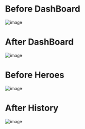 # Before DashBoard
![image](https://user-images.githubusercontent.com/55376165/151310872-76bdff78-cbde-4bb9-abc6-f763d39236ee.png)

# After DashBoard
![image](https://user-images.githubusercontent.com/55376165/151310505-0279b0ac-d00c-43aa-8e59-ce36ba596a50.png)

# Before Heroes
![image](https://user-images.githubusercontent.com/55376165/151310896-720b8658-8e6c-4a4a-b84f-93f4f1b8fdf4.png)

# After History
![image](https://user-images.githubusercontent.com/55376165/151310663-5bfe26a7-29e8-4b11-b882-ce34a94e25b2.png)
